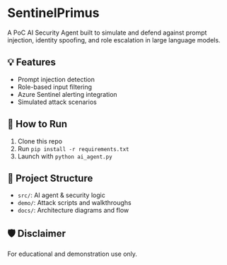 # SentinelPrimus

A PoC AI Security Agent built to simulate and defend against prompt injection, identity spoofing, and role escalation in large language models.

## 💡 Features
- Prompt injection detection
- Role-based input filtering
- Azure Sentinel alerting integration
- Simulated attack scenarios

## 🚀 How to Run
1. Clone this repo
2. Run `pip install -r requirements.txt`
3. Launch with `python ai_agent.py`

## 📁 Project Structure
- `src/`: AI agent & security logic
- `demo/`: Attack scripts and walkthroughs
- `docs/`: Architecture diagrams and flow

## 🛡️ Disclaimer
For educational and demonstration use only.

